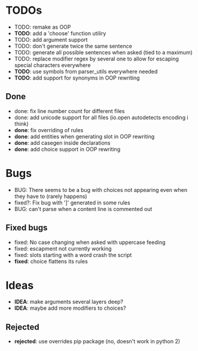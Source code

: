 # TODOs

- TODO: remake as OOP
- **TODO**: add a 'choose' function utiliry
- TODO: add argument support
- TODO: don't generate twice the same sentence
- TODO: generate all possible sentences when asked (tied to a maximum)
- TODO: replace modifier regex by several one to allow for escaping special characters everywhere
- **TODO**: use symbols from parser_utils everywhere needed
- **TODO**: add support for synonyms in OOP rewriting

## Done

- done: fix line number count for different files
- done: add unicode support for all files (io.open autodetects encoding i think)
- **done**: fix overriding of rules
- **done**: add entities when generating slot in OOP rewriting
- **done**: add casegen inside declarations
- **done**: add choice support in OOP rewriting

# Bugs

- BUG: There seems to be a bug with choices not appearing even when they have to (rarely happens)
- fixed?: Fix bug with ']' generated in some rules
- BUG: can't parse when a content line is commented out

## Fixed bugs

- fixed: No case changing when asked with uppercase feeding
- fixed: escapment not currently working
- fixed: slots starting with a word crash the script
- **fixed**: choice flattens its rules

# Ideas

- **IDEA**: make arguments several layers deep?
- **IDEA**: maybe add more modifiers to choices?

## Rejected

- **rejected**: use overrides pip package (no, doesn't work in python 2)
